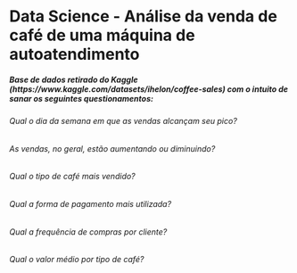 <h1> Data Science - Análise da venda de café de uma máquina de autoatendimento </h1>

<h5> Base de dados retirado do Kaggle (https://www.kaggle.com/datasets/ihelon/coffee-sales) com o intuito de sanar os seguintes questionamentos: </h5>
  
<h6> Qual o dia da semana em que as vendas alcançam seu pico? </h6>

<h6> As vendas, no geral, estão aumentando ou diminuindo? </h6>

<h6> Qual o tipo de café mais vendido? </h6>

<h6> Qual a forma de pagamento mais utilizada? </h6>

<h6> Qual a frequência de compras por cliente? </h6>

<h6> Qual o valor médio por tipo de café? </h6>
